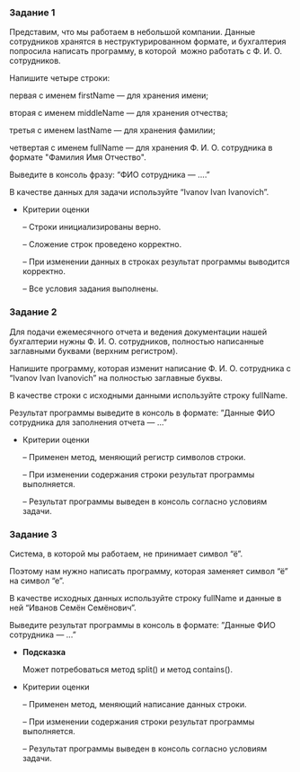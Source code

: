 ### **Задание 1**

Представим, что мы работаем в небольшой компании. Данные сотрудников хранятся в неструктурированном формате, и бухгалтерия попросила написать программу, в которой  можно работать с Ф. И. О. сотрудников.

Напишите четыре строки:

первая с именем firstName — для хранения имени;

вторая с именем middleName — для хранения отчества;

третья с именем lastName — для хранения фамилии;

четвертая с именем fullName — для хранения Ф. И. О. сотрудника в формате "Фамилия Имя Отчество".

Выведите в консоль фразу: “ФИО сотрудника — ….”

В качестве данных для задачи используйте “Ivanov Ivan Ivanovich”.

- Критерии оценки

  – Строки инициализированы верно.

  – Сложение строк проведено корректно.

  – При изменении данных в строках результат программы выводится корректно.

  – Все условия задания выполнены.


### **Задание 2**

Для подачи ежемесячного отчета и ведения документации нашей бухгалтерии нужны Ф. И. О. сотрудников, полностью написанные заглавными буквами (верхним регистром).

Напишите программу, которая изменит написание Ф. И. О. сотрудника с “Ivanov Ivan Ivanovich” на полностью заглавные буквы.

В качестве строки с исходными данными используйте строку fullName.

Результат программы выведите в консоль в формате: ”Данные ФИО сотрудника для заполнения отчета — …”

- Критерии оценки

  – Применен метод, меняющий регистр символов строки.

  – При изменении содержания строки результат программы выполняется.

  – Результат программы выведен в консоль согласно условиям задачи.


### **Задание 3**

Система, в которой мы работаем, не принимает символ “ё”.

Поэтому нам нужно написать программу, которая заменяет символ “ё” на символ “е”.

В качестве исходных данных используйте строку fullName и данные в ней “Иванов Семён Семёнович”.

Выведите результат программы в консоль в формате: ”Данные ФИО сотрудника — ...”

- **Подсказка**

  Может потребоваться метод split() и метод contains().

- Критерии оценки

  – Применен метод, меняющий написание данных строки.

  – При изменении содержания строки результат программы выполняется.

  – Результат программы выведен в консоль согласно условиям задачи.